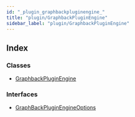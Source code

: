 ```yaml
---
id: "_plugin_graphbackpluginengine_"
title: "plugin/GraphbackPluginEngine"
sidebar_label: "plugin/GraphbackPluginEngine"
---
```


## Index

### Classes

* [GraphbackPluginEngine](../classes/_plugin_graphbackpluginengine_.graphbackpluginengine.md)

### Interfaces

* [GraphBackPluginEngineOptions](../interfaces/_plugin_graphbackpluginengine_.graphbackpluginengineoptions.md)
